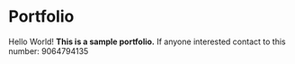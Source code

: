 # Portfolio
Hello World!
<b>This is a sample portfolio.</b>
If anyone interested contact to this number: 9064794135
